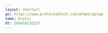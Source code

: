 ```yaml
---
layout: shorturl
go: https://www.protectedtext.com/phqmirpprwp
name: Erotic
dt: 240410135227
---
```

